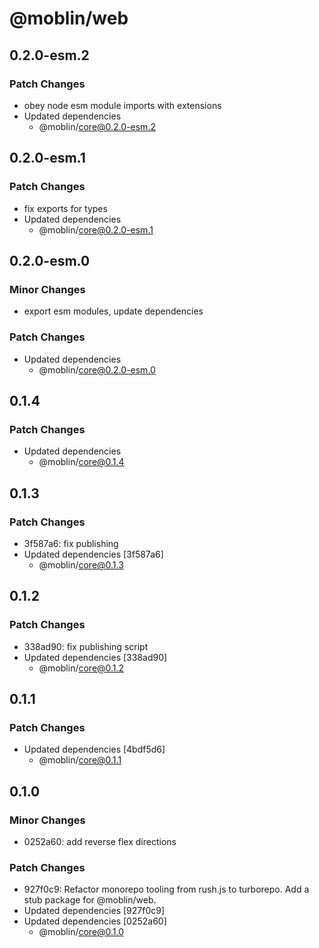 # @moblin/web

## 0.2.0-esm.2

### Patch Changes

- obey node esm module imports with extensions
- Updated dependencies
  - @moblin/core@0.2.0-esm.2

## 0.2.0-esm.1

### Patch Changes

- fix exports for types
- Updated dependencies
  - @moblin/core@0.2.0-esm.1

## 0.2.0-esm.0

### Minor Changes

- export esm modules, update dependencies

### Patch Changes

- Updated dependencies
  - @moblin/core@0.2.0-esm.0

## 0.1.4

### Patch Changes

- Updated dependencies
  - @moblin/core@0.1.4

## 0.1.3

### Patch Changes

- 3f587a6: fix publishing
- Updated dependencies [3f587a6]
  - @moblin/core@0.1.3

## 0.1.2

### Patch Changes

- 338ad90: fix publishing script
- Updated dependencies [338ad90]
  - @moblin/core@0.1.2

## 0.1.1

### Patch Changes

- Updated dependencies [4bdf5d6]
  - @moblin/core@0.1.1

## 0.1.0

### Minor Changes

- 0252a60: add reverse flex directions

### Patch Changes

- 927f0c9: Refactor monorepo tooling from rush.js to turborepo. Add a stub package for @moblin/web.
- Updated dependencies [927f0c9]
- Updated dependencies [0252a60]
  - @moblin/core@0.1.0
